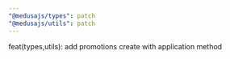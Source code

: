 ```yaml
---
"@medusajs/types": patch
"@medusajs/utils": patch
---
```


feat(types,utils): add promotions create with application method
